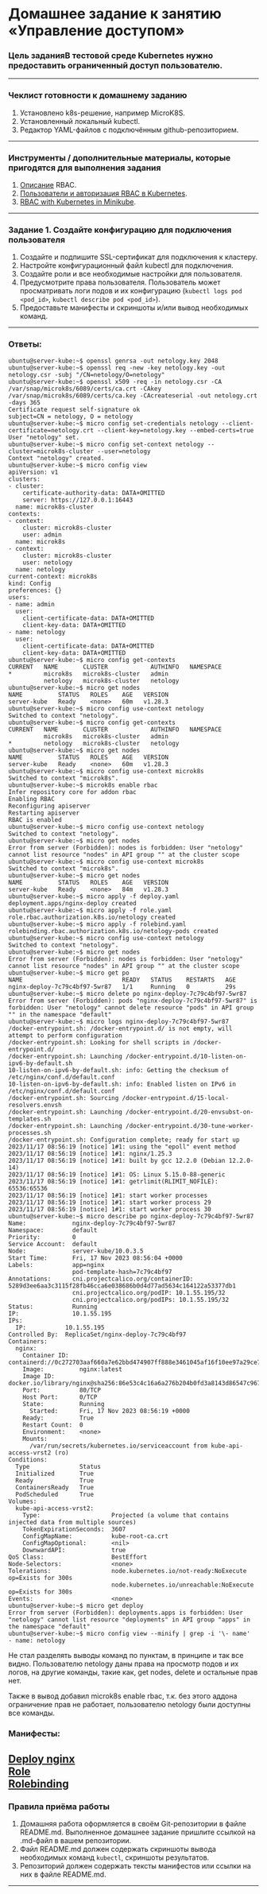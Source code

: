 # Домашнее задание к занятию «Управление доступом»

### Цель заданияВ тестовой среде Kubernetes нужно предоставить ограниченный доступ пользователю.

------

### Чеклист готовности к домашнему заданию
1. Установлено k8s-решение, например MicroK8S.    
2. Установленный локальный kubectl.    
3. Редактор YAML-файлов с подключённым github-репозиторием.    

------

### Инструменты / дополнительные материалы, которые пригодятся для выполнения задания
1. [Описание](https://kubernetes.io/docs/reference/access-authn-authz/rbac/) RBAC.    
2. [Пользователи и авторизация RBAC в Kubernetes](https://habr.com/ru/company/flant/blog/470503/).    
3. [RBAC with Kubernetes in Minikube](https://medium.com/@HoussemDellai/rbac-with-kubernetes-in-minikube-4deed658ea7b).    

------

### Задание 1. Создайте конфигурацию для подключения пользователя
1. Создайте и подпишите SSL-сертификат для подключения к кластеру.     
2. Настройте конфигурационный файл kubectl для подключения.     
3. Создайте роли и все необходимые настройки для пользователя.     
4. Предусмотрите права пользователя. Пользователь может просматривать логи подов и их конфигурацию (`kubectl logs pod <pod_id>`, `kubectl describe pod <pod_id>`).    
5. Предоставьте манифесты и скриншоты и/или вывод необходимых команд.     

------

### Ответы:

```
ubuntu@server-kube:~$ openssl genrsa -out netology.key 2048
ubuntu@server-kube:~$ openssl req -new -key netology.key -out netology.csr -subj "/CN=netology/O=netology"
ubuntu@server-kube:~$ openssl x509 -req -in netology.csr -CA /var/snap/microk8s/6089/certs/ca.crt -CAkey /var/snap/microk8s/6089/certs/ca.key -CAcreateserial -out netology.crt -days 365
Certificate request self-signature ok
subject=CN = netology, O = netology
ubuntu@server-kube:~$ micro config set-credentials netology --client-certificate=netology.crt --client-key=netology.key --embed-certs=true
User "netology" set.
ubuntu@server-kube:~$ micro config set-context netology --cluster=microk8s-cluster --user=netology
Context "netology" created.
ubuntu@server-kube:~$ micro config view
apiVersion: v1
clusters:
- cluster:
    certificate-authority-data: DATA+OMITTED
    server: https://127.0.0.1:16443
  name: microk8s-cluster
contexts:
- context:
    cluster: microk8s-cluster
    user: admin
  name: microk8s
- context:
    cluster: microk8s-cluster
    user: netology
  name: netology
current-context: microk8s
kind: Config
preferences: {}
users:
- name: admin
  user:
    client-certificate-data: DATA+OMITTED
    client-key-data: DATA+OMITTED
- name: netology
  user:
    client-certificate-data: DATA+OMITTED
    client-key-data: DATA+OMITTED
ubuntu@server-kube:~$ micro config get-contexts
CURRENT   NAME       CLUSTER            AUTHINFO   NAMESPACE
*         microk8s   microk8s-cluster   admin
          netology   microk8s-cluster   netology
ubuntu@server-kube:~$ micro get nodes
NAME          STATUS   ROLES    AGE   VERSION
server-kube   Ready    <none>   60m   v1.28.3
ubuntu@server-kube:~$ micro config use-context netology
Switched to context "netology".
ubuntu@server-kube:~$ micro config get-contexts
CURRENT   NAME       CLUSTER            AUTHINFO   NAMESPACE
          microk8s   microk8s-cluster   admin
*         netology   microk8s-cluster   netology
ubuntu@server-kube:~$ micro get nodes
NAME          STATUS   ROLES    AGE   VERSION
server-kube   Ready    <none>   60m   v1.28.3
ubuntu@server-kube:~$ micro config use-context microk8s
Switched to context "microk8s".
ubuntu@server-kube:~$ microk8s enable rbac
Infer repository core for addon rbac
Enabling RBAC
Reconfiguring apiserver
Restarting apiserver
RBAC is enabled
ubuntu@server-kube:~$ micro config use-context netology
Switched to context "netology".
ubuntu@server-kube:~$ micro get nodes
Error from server (Forbidden): nodes is forbidden: User "netology" cannot list resource "nodes" in API group "" at the cluster scope
ubuntu@server-kube:~$ micro config use-context microk8s
Switched to context "microk8s".
ubuntu@server-kube:~$ micro get nodes
NAME          STATUS   ROLES    AGE   VERSION
server-kube   Ready    <none>   84m   v1.28.3
ubuntu@server-kube:~$ micro apply -f deploy.yaml
deployment.apps/nginx-deploy created
ubuntu@server-kube:~$ micro apply -f role.yaml
role.rbac.authorization.k8s.io/netology created
ubuntu@server-kube:~$ micro apply -f rolebind.yaml
rolebinding.rbac.authorization.k8s.io/netology-pods created
ubuntu@server-kube:~$ micro config use-context netology
Switched to context "netology".
ubuntu@server-kube:~$ micro get nodes
Error from server (Forbidden): nodes is forbidden: User "netology" cannot list resource "nodes" in API group "" at the cluster scope
ubuntu@server-kube:~$ micro get po
NAME                            READY   STATUS    RESTARTS   AGE
nginx-deploy-7c79c4bf97-5wr87   1/1     Running   0          29s
ubuntu@server-kube:~$ micro delete po nginx-deploy-7c79c4bf97-5wr87
Error from server (Forbidden): pods "nginx-deploy-7c79c4bf97-5wr87" is forbidden: User "netology" cannot delete resource "pods" in API group "" in the namespace "default"
ubuntu@server-kube:~$ micro logs nginx-deploy-7c79c4bf97-5wr87
/docker-entrypoint.sh: /docker-entrypoint.d/ is not empty, will attempt to perform configuration
/docker-entrypoint.sh: Looking for shell scripts in /docker-entrypoint.d/
/docker-entrypoint.sh: Launching /docker-entrypoint.d/10-listen-on-ipv6-by-default.sh
10-listen-on-ipv6-by-default.sh: info: Getting the checksum of /etc/nginx/conf.d/default.conf
10-listen-on-ipv6-by-default.sh: info: Enabled listen on IPv6 in /etc/nginx/conf.d/default.conf
/docker-entrypoint.sh: Sourcing /docker-entrypoint.d/15-local-resolvers.envsh
/docker-entrypoint.sh: Launching /docker-entrypoint.d/20-envsubst-on-templates.sh
/docker-entrypoint.sh: Launching /docker-entrypoint.d/30-tune-worker-processes.sh
/docker-entrypoint.sh: Configuration complete; ready for start up
2023/11/17 08:56:19 [notice] 1#1: using the "epoll" event method
2023/11/17 08:56:19 [notice] 1#1: nginx/1.25.3
2023/11/17 08:56:19 [notice] 1#1: built by gcc 12.2.0 (Debian 12.2.0-14)
2023/11/17 08:56:19 [notice] 1#1: OS: Linux 5.15.0-88-generic
2023/11/17 08:56:19 [notice] 1#1: getrlimit(RLIMIT_NOFILE): 65536:65536
2023/11/17 08:56:19 [notice] 1#1: start worker processes
2023/11/17 08:56:19 [notice] 1#1: start worker process 29
2023/11/17 08:56:19 [notice] 1#1: start worker process 30
ubuntu@server-kube:~$ micro describe po nginx-deploy-7c79c4bf97-5wr87
Name:             nginx-deploy-7c79c4bf97-5wr87
Namespace:        default
Priority:         0
Service Account:  default
Node:             server-kube/10.0.3.5
Start Time:       Fri, 17 Nov 2023 08:56:04 +0000
Labels:           app=nginx
                  pod-template-hash=7c79c4bf97
Annotations:      cni.projectcalico.org/containerID: 5289d3ee6aa3c3115f28fb46cca6e038686b0d4d77ad5634c164122a53377db1
                  cni.projectcalico.org/podIP: 10.1.55.195/32
                  cni.projectcalico.org/podIPs: 10.1.55.195/32
Status:           Running
IP:               10.1.55.195
IPs:
  IP:           10.1.55.195
Controlled By:  ReplicaSet/nginx-deploy-7c79c4bf97
Containers:
  nginx:
    Container ID:   containerd://0c272703aaf660a7e62bbd474907ff888e3461045af16f10ee97a29ce7e87f0a
    Image:          nginx:latest
    Image ID:       docker.io/library/nginx@sha256:86e53c4c16a6a276b204b0fd3a8143d86547c967dc8258b3d47c3a21bb68d3c6
    Port:           80/TCP
    Host Port:      0/TCP
    State:          Running
      Started:      Fri, 17 Nov 2023 08:56:19 +0000
    Ready:          True
    Restart Count:  0
    Environment:    <none>
    Mounts:
      /var/run/secrets/kubernetes.io/serviceaccount from kube-api-access-vrst2 (ro)
Conditions:
  Type              Status
  Initialized       True
  Ready             True
  ContainersReady   True
  PodScheduled      True
Volumes:
  kube-api-access-vrst2:
    Type:                    Projected (a volume that contains injected data from multiple sources)
    TokenExpirationSeconds:  3607
    ConfigMapName:           kube-root-ca.crt
    ConfigMapOptional:       <nil>
    DownwardAPI:             true
QoS Class:                   BestEffort
Node-Selectors:              <none>
Tolerations:                 node.kubernetes.io/not-ready:NoExecute op=Exists for 300s
                             node.kubernetes.io/unreachable:NoExecute op=Exists for 300s
Events:                      <none>
ubuntu@server-kube:~$ micro get deploy
Error from server (Forbidden): deployments.apps is forbidden: User "netology" cannot list resource "deployments" in API group "apps" in the namespace "default"
ubuntu@server-kube:~$ micro config view --minify | grep -i '\- name'
- name: netology

```
Не стал разделять выводы команд по пунктам, в принципе и так все видно. Пользователю netology даны права на просмотр подов и их логов, на другие команды, такие как, get nodes, delete и остальные прав нет.    

Также в вывод добавил microk8s enable rbac, т.к. без этого аддона ограничение прав не работает, пользователю netology были доступны все команды.    

### Манифесты:    

[Deploy nginx](https://github.com/bonanzza-web/kuber-homeworks2.4/blob/main/files/deploy.yaml)     
[Role](https://github.com/bonanzza-web/kuber-homeworks2.4/blob/main/files/role.yaml)     
[Rolebinding](https://github.com/bonanzza-web/kuber-homeworks2.4/blob/main/files/rolebind.yaml)     
------

### Правила приёма работы

1. Домашняя работа оформляется в своём Git-репозитории в файле README.md. Выполненное домашнее задание пришлите ссылкой на .md-файл в вашем репозитории.    
2. Файл README.md должен содержать скриншоты вывода необходимых команд `kubectl`, скриншоты результатов.     
3. Репозиторий должен содержать тексты манифестов или ссылки на них в файле README.md.    

------